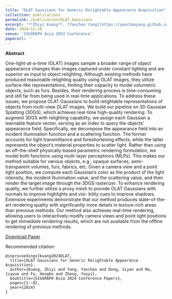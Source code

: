 ```yaml
---
title: "OLAT Gaussians for Generic Relightable Appearance Acquisition"
collection: publications
permalink: /publication/OLAT_Gaussians
excerpt: '**Zhiyi Kuang**, [Yanchao Yang](https://yanchaoyang.github.io/), [Siyan Dong](https://siyandong.github.io/), Jiayue Ma, [Hongbo Fu](https://hongbofu.people.ust.hk/), Youyi Zheng'
date: 2024-11-19
venue: 'SIGGRAPH Asia 2024 Conference'
paperurl: ''
---
```


**Abstract**

One-light-at-a-time (OLAT) images sample a broader range of object appearance changes than images captured under constant lighting and are superior as input to object relighting. Although existing methods have produced reasonable relighting quality using OLAT images, they utilize surface-like representations, limiting their capacity to model volumetric objects, such as furs. Besides, their rendering process is time-consuming and still far from being used in real-time applications. To address these issues, we propose OLAT Gaussians to build relightable representations of objects from multi-view OLAT images. We build our pipeline on 3D Gaussian Splatting (3DGS), which achieves real-time high-quality rendering. To augment 3DGS with relighting capability, we assign each Gaussian a learnable feature vector, serving as an index to query the objects’ appearance field. Specifically, we decompose the appearance field into an incident illumination function and a scattering function. The former accounts for light transmittance and foreshortening effects, while the latter represents the object’s material properties to scatter light. Rather than using an off-the-shelf physically-based parametric rendering formulation, we model both functions using multi-layer perceptrons (MLPs). This makes our method suitable for various objects, e.g., opaque surfaces, semi-transparent volumes, furs, fabrics, etc. Given a camera view and a point light position, we compute each Gaussian’s color as the product of the light intensity, the incident illumination value, and the scattering value, and then render the target image through the 3DGS rasterizer. To enhance rendering quality, we further utilize a proxy mesh to provide OLAT Gaussians with normals to improve highlights and visi- bility cues to improve shadows. Extensive experiments demonstrate that our method produces state-of-the-art rendering quality with significantly more details in texture-rich areas than previous methods. Our method also achieves real-time rendering, allowing users to interactively modify camera views and point light positions to get immediate rendering results, which are not available from the offline rendering of previous methods.

[Download Paper](https://musinghead.github.io/publication/OLAT_Gaussians)

Recommended citation:

```
@inproceedings{kuang2024OLAT,
  title={OLAT Gaussians for Generic Relightable Appearance Acquisition},
  author={Kuang, Zhiyi and Yang, Yanchao and Dong, Siyan and Ma, Jiayue and Fu, Hongbo and Zheng, Youyi},
  booktitle={SIGGRAPH Asia 2024 Conference Papers},
  pages={1--8},
  year={2024}
}
```

